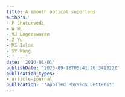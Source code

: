```yaml
---
title: A smooth optical superlens
authors:
- P Chaturvedi
- W Wu
- VJ Logeeswaran
- Z Yu
- MS Islam
- SY Wang
- ' ...'
date: '2010-01-01'
publishDate: '2025-09-18T05:41:20.341322Z'
publication_types:
- article-journal
publication: '*Applied Physics Letters*'
---
```

